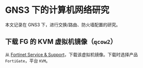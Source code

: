 # GNS3 下的计算机网络研究

本文记录在 GNS3 下，进行交换/路由、防火墙配置的研究。

## 下载 FG 的 KVM 虚拟机镜像（`qcow2`）

从 [Fortinet Service & Support](https://support.fortinet.com/Download/VMImages.aspx)，下载该虚拟机镜像。下载时选择产品 `FortiGate`，平台 `KVM`。


